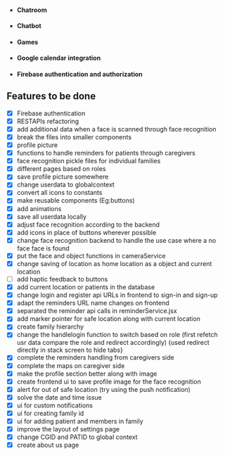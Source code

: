 
- #### Chatroom
- #### Chatbot
- #### Games 
- #### Google calendar integration
- #### Firebase authentication and authorization

## Features to be done 
- [x] Firebase authentication
- [x] RESTAPIs refactoring
- [x] add additional data when a face is scanned through face recognition 
- [x] break the files into smaller components 
- [x] profile picture
- [x] functions to handle reminders for patients through caregivers 
- [x] face recognition pickle files for individual families 
- [x] different pages based on roles
- [x] save profile picture somewhere 
- [x] change userdata to globalcontext
- [x] convert all icons to constants
- [x] make reusable components (Eg:buttons)
- [x] add animations 
- [x] save all userdata locally 
- [x] adjust face recognition according to the backend
- [x] add icons in place of buttons wherever possible
- [x] change face recognition backend to handle the use case where a no face face is found
- [x] put the face and object functions in cameraService
- [x] change saving of location as home location as a object and current location
- [ ] add haptic feedback to buttons
- [x] add current location or patients in the database
- [x] change login and register api URLs in frontend to sign-in and sign-up
- [x] adapt the reminders URL name changes on frontend
- [x] separated the reminder api calls in reminderService.jsx
- [x] add marker pointer for safe location along with current location 
- [x] create family hierarchy 
- [x] change the handlelogin function to switch based on role (first refetch usr data compare the role and redirect accordingly) {used redirect directly in stack screen to hide tabs}
- [x] complete the reminders handling from caregivers side 
- [x] complete the maps on caregiver side
- [x] make the profile section better along with image
- [x] create frontend ui to save profile image for the face recognition
- [x] alert for out of safe location (try using the push notification)
- [x] solve the date and time issue
- [x] ui for custom notifications
- [x] ui for creating family id
- [x] ui for adding patient and members in family
- [x] improve the layout of settings page
- [x] change CGID and PATID to global context
- [x] create about us page